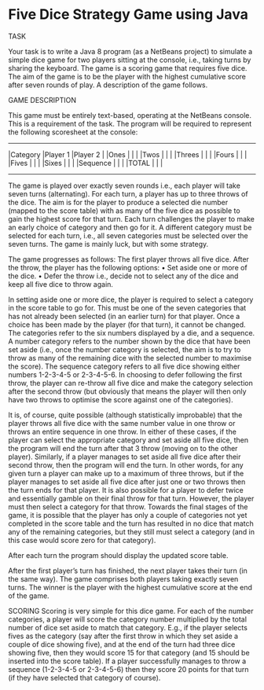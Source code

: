 # Five Dice Strategy Game using Java

TASK

Your task is to write a Java 8 program (as a NetBeans project) to simulate a simple dice game for two players sitting at the console, i.e., taking turns by sharing the keyboard. The game is a scoring game that requires five dice. The aim of the game is to be the player with the highest cumulative score after seven rounds of play. A description of the game follows.

GAME DESCRIPTION

This game must be entirely text-based, operating at the NetBeans console. This is a requirement of the task. The program will be required to represent the following scoresheet at the console:
__________________________________
|Category  |Player 1  |Player 2  |
|Ones      |          |          |
|Twos      |          |          |
|Threes    |          |          |
|Fours     |          |          |
|Fives     |          |          |
|Sixes     |          |          |
|Sequence  |          |          |
|TOTAL     |          |          |
__________________________________

The game is played over exactly seven rounds i.e., each player will take seven turns (alternating). For each turn, a player has up to three throws of the dice. The aim is for the player to produce a selected die number (mapped to the score table) with as many of the five dice as possible to gain the highest score for that turn. Each turn challenges the player to make an early choice of category and then go for it. A different category must be selected for each turn, i.e., all seven categories must be selected over the seven turns. The game is mainly luck, but with some strategy.

The game progresses as follows:
  The first player throws all five dice. After the throw, the player has the following options:
    • Set aside one or more of the dice.
    • Defer the throw i.e., decide not to select any of the dice and keep all five dice to throw again.
    
In setting aside one or more dice, the player is required to select a category in the score table to go for. This must be one of the seven categories that has not already been selected (in an earlier turn) for that player. Once a choice has been made by the player (for that turn), it cannot be changed. The categories refer to the six numbers displayed by a die, and a sequence. A number category refers to the number shown by the dice that have been set aside (i.e., once the number category is selected, the aim is to try to throw as many of the remaining dice with the selected number to maximise the score). The sequence category refers to all five dice showing either numbers 1-2-3-4-5 or 2-3-4-5-6. In choosing to defer following the first throw, the player can re-throw all five dice and make the category selection after the second throw (but obviously that means the player will then only have two throws to optimise the score against one of the categories). 

It is, of course, quite possible (although statistically improbable) that the player throws all five dice with the same number value in one throw or throws an entire sequence in one throw. In either of these cases, if the player can select the appropriate category and set aside all five dice, then the program will end the turn after that 3 throw (moving on to the other player). Similarly, if a player manages to set aside all five dice after their second throw, then the program will end the turn. In other words, for any given turn a player can make up to a maximum of three throws, but if the player manages to set aside all five dice after just one or two throws then the turn ends for that player. It is also possible for a player to defer twice and essentially gamble on their final throw for that turn. However, the player must then select a category for that throw. Towards the final stages of the game, it is possible that the player has only a couple of categories not yet completed in the score table and the turn has resulted in no dice that match any of the remaining categories, but they still must select a category (and in this case would score zero for that category).

After each turn the program should display the updated score table.

After the first player’s turn has finished, the next player takes their turn (in the same way). The game comprises both players taking exactly seven turns. The winner is the player with the highest cumulative score at the end of the game.

SCORING
Scoring is very simple for this dice game. For each of the number categories, a player will score the category number multiplied by the total number of dice set aside to match that category. E.g., if the player selects fives as the category (say after the first throw in which they set aside a couple of dice showing five), and at the end of the turn had three dice showing five, then they would score 15 for that category (and 15 should be inserted into the score table). If a player successfully manages to throw a sequence (1-2-3-4-5 or 2-3-4-5-6) then they score 20 points for that turn (if they have selected that category of course).
